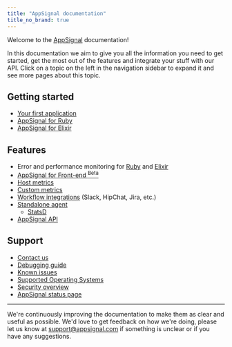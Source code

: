 ```yaml
---
title: "AppSignal documentation"
title_no_brand: true
---
```


Welcome to the [AppSignal](https://appsignal.com) documentation!

In this documentation we aim to give you all the information you need to get started, get the most out of the features and integrate your stuff with our API. Click on a topic on the left in the navigation sidebar to expand it and see more pages about this topic.

## Getting started

- [Your first application](/getting-started/new-application.html)
- [AppSignal for Ruby](/ruby/index.html)
- [AppSignal for Elixir](/elixir/index.html)

## Features

- Error and performance monitoring for [Ruby](/ruby/index.html) and [Elixir](/elixir/index.html)
- [AppSignal for Front-end <sup>Beta</sup>](/front-end/)
- [Host metrics](/metrics/host.html)
- [Custom metrics](/metrics/custom.html)
- [Workflow integrations](/application/integrations/index.html) (Slack, HipChat, Jira, etc.)
- [Standalone agent](/standalone-agent/installation.html)
  - [StatsD](/standalone-agent/statsd.html)
- [AppSignal API](/api/index.html)

## Support

- [Contact us](mailto:support@appsignal.com)
- [Debugging guide](/support/debugging.html)
- [Known issues](/support/known-issues.html)
- [Supported Operating Systems](/support/operating-systems.html)
- [Security overview](/appsignal/security.html)
- [AppSignal status page](https://status.appsignal.com)

---

We're continuously improving the documentation to make them as clear and useful as possible. We'd love to get feedback on how we're doing, please let us know at [support@appsignal.com](mailto:support@appsignal.com) if something is unclear or if you have any suggestions.
